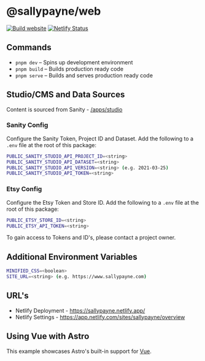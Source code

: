 # @sallypayne/web

[![Build website](https://github.com/nonbreakingspaceltd/sallypayne/actions/workflows/build-website.yml/badge.svg?branch=main)](https://github.com/nonbreakingspaceltd/sallypayne/actions/workflows/build-website.yml)
[![Netlify Status](https://api.netlify.com/api/v1/badges/012cbb34-aa49-495c-8b38-5c32000aeeaf/deploy-status)](https://app.netlify.com/sites/sallypayne/deploys)

## Commands

- `pnpm dev` – Spins up development environment
- `pnpm build` – Builds production ready code
- `pnpm serve` – Builds and serves production ready code

## Studio/CMS and Data Sources

Content is sourced from Sanity - [/apps/studio](./apps/studio)

### Sanity Config

Configure the Sanity Token, Project ID and Dataset. Add the following to a `.env` file at the root of this package:

```bash
PUBLIC_SANITY_STUDIO_API_PROJECT_ID=<string>
PUBLIC_SANITY_STUDIO_API_DATASET=<string>
PUBLIC_SANITY_STUDIO_API_VERSION=<string> (e.g. 2021-03-25)
PUBLIC_SANITY_STUDIO_API_TOKEN=<string>
```

### Etsy Config

Configure the Etsy Token and Store ID. Add the following to a `.env` file at the root of this package:

```bash
PUBLIC_ETSY_STORE_ID=<string>
PUBLIC_ETSY_API_TOKEN=<string>
```

To gain access to Tokens and ID's, please contact a project owner.

## Additional Environment Variables

```bash
MINIFIED_CSS=<boolean>
SITE_URL=<string> (e.g. https://www.sallypayne.com)
```

## URL's

- Netlify Deployment - <https://sallypayne.netlify.app/>
- Netlify Settings - <https://app.netlify.com/sites/sallypayne/overview>

## Using Vue with Astro

This example showcases Astro's built-in support for [Vue](https://v3.vuejs.org/).
